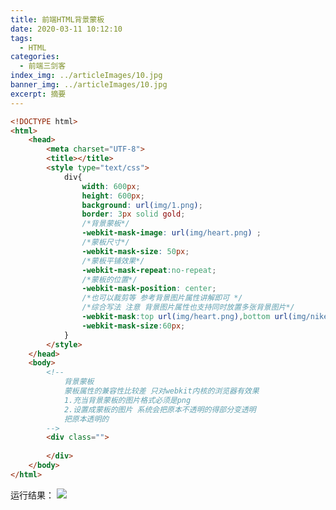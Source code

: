 ```yaml
---
title: 前端HTML背景蒙板
date: 2020-03-11 10:12:10
tags:
  - HTML
categories:
  - 前端三剑客
index_img: ../articleImages/10.jpg
banner_img: ../articleImages/10.jpg
excerpt: 摘要
---
```

<meta name="referrer" content="no-referrer"/>

```html
<!DOCTYPE html>
<html>
	<head>
		<meta charset="UTF-8">
		<title></title>
		<style type="text/css">
			div{
				width: 600px;
				height: 600px;
				background: url(img/1.png);
				border: 3px solid gold;
				/*背景蒙板*/
				-webkit-mask-image: url(img/heart.png) ;
				/*蒙板尺寸*/
				-webkit-mask-size: 50px;
				/*蒙板平铺效果*/
				-webkit-mask-repeat:no-repeat;
				/*蒙板的位置*/
				-webkit-mask-position: center;
				/*也可以裁剪等 参考背景图片属性讲解即可 */
				/*综合写法 注意 背景图片属性也支持同时放置多张背景图片*/
				-webkit-mask:top url(img/heart.png),bottom url(img/nike.png);
				-webkit-mask-size:60px;
			}
		</style>
	</head>
	<body>
		<!--
			背景蒙板
			蒙板属性的兼容性比较差 只对webkit内核的浏览器有效果
			1.充当背景蒙板的图片格式必须是png
			2.设置成蒙板的图片 系统会把原本不透明的得部分变透明 
			把原本透明的
		-->
		<div class="">
			
		</div>
	</body>
</html>

```
运行结果：
![](https://img-blog.csdnimg.cn/66a165c46cbd4497b37004eef25b40c9.png)
